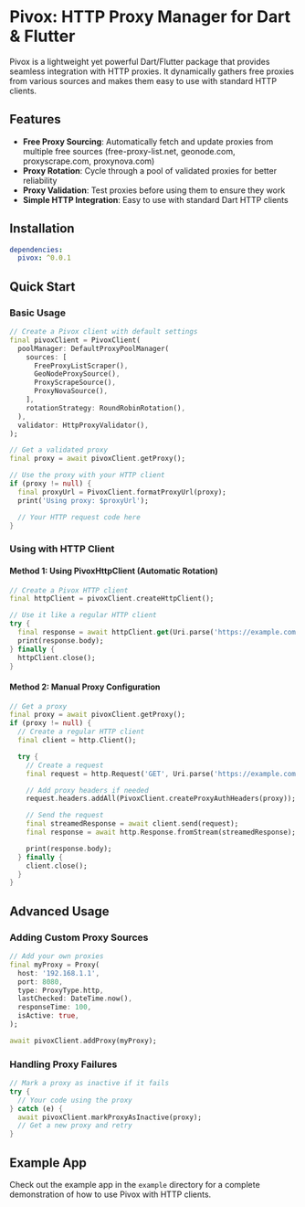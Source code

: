 # Pivox: HTTP Proxy Manager for Dart & Flutter

Pivox is a lightweight yet powerful Dart/Flutter package that provides seamless integration with HTTP proxies. It dynamically gathers free proxies from various sources and makes them easy to use with standard HTTP clients.

## Features

- **Free Proxy Sourcing**: Automatically fetch and update proxies from multiple free sources (free-proxy-list.net, geonode.com, proxyscrape.com, proxynova.com)
- **Proxy Rotation**: Cycle through a pool of validated proxies for better reliability
- **Proxy Validation**: Test proxies before using them to ensure they work
- **Simple HTTP Integration**: Easy to use with standard Dart HTTP clients

## Installation

```yaml
dependencies:
  pivox: ^0.0.1
```

## Quick Start

### Basic Usage

```dart
// Create a Pivox client with default settings
final pivoxClient = PivoxClient(
  poolManager: DefaultProxyPoolManager(
    sources: [
      FreeProxyListScraper(),
      GeoNodeProxySource(),
      ProxyScrapeSource(),
      ProxyNovaSource(),
    ],
    rotationStrategy: RoundRobinRotation(),
  ),
  validator: HttpProxyValidator(),
);

// Get a validated proxy
final proxy = await pivoxClient.getProxy();

// Use the proxy with your HTTP client
if (proxy != null) {
  final proxyUrl = PivoxClient.formatProxyUrl(proxy);
  print('Using proxy: $proxyUrl');

  // Your HTTP request code here
}
```

### Using with HTTP Client

#### Method 1: Using PivoxHttpClient (Automatic Rotation)

```dart
// Create a Pivox HTTP client
final httpClient = pivoxClient.createHttpClient();

// Use it like a regular HTTP client
try {
  final response = await httpClient.get(Uri.parse('https://example.com'));
  print(response.body);
} finally {
  httpClient.close();
}
```

#### Method 2: Manual Proxy Configuration

```dart
// Get a proxy
final proxy = await pivoxClient.getProxy();
if (proxy != null) {
  // Create a regular HTTP client
  final client = http.Client();

  try {
    // Create a request
    final request = http.Request('GET', Uri.parse('https://example.com'));

    // Add proxy headers if needed
    request.headers.addAll(PivoxClient.createProxyAuthHeaders(proxy));

    // Send the request
    final streamedResponse = await client.send(request);
    final response = await http.Response.fromStream(streamedResponse);

    print(response.body);
  } finally {
    client.close();
  }
}
```

## Advanced Usage

### Adding Custom Proxy Sources

```dart
// Add your own proxies
final myProxy = Proxy(
  host: '192.168.1.1',
  port: 8080,
  type: ProxyType.http,
  lastChecked: DateTime.now(),
  responseTime: 100,
  isActive: true,
);

await pivoxClient.addProxy(myProxy);
```

### Handling Proxy Failures

```dart
// Mark a proxy as inactive if it fails
try {
  // Your code using the proxy
} catch (e) {
  await pivoxClient.markProxyAsInactive(proxy);
  // Get a new proxy and retry
}
```

## Example App

Check out the example app in the `example` directory for a complete demonstration of how to use Pivox with HTTP clients.
